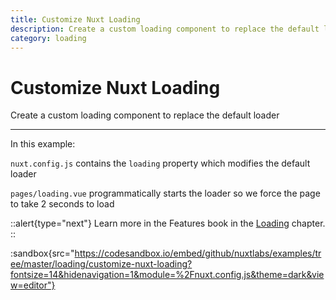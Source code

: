 ```yaml
---
title: Customize Nuxt Loading
description: Create a custom loading component to replace the default loader
category: loading
---
```


# Customize Nuxt Loading

Create a custom loading component to replace the default loader

---

In this example:

`nuxt.config.js` contains the `loading` property which modifies the default loader

`pages/loading.vue` programmatically starts the loader so we force the page to take 2 seconds to load

::alert{type="next"}
Learn more in the Features book in the [Loading](/docs/features/loading) chapter.
::

:sandbox{src="https://codesandbox.io/embed/github/nuxtlabs/examples/tree/master/loading/customize-nuxt-loading?fontsize=14&hidenavigation=1&module=%2Fnuxt.config.js&theme=dark&view=editor"}
